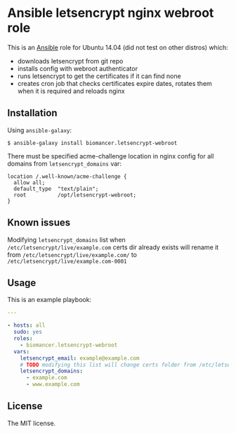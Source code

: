 # Ansible letsencrypt nginx webroot role


This is an [Ansible](http://www.ansible.com) role for Ubuntu 14.04 (did not test on other distros) which:

 * downloads letsencrypt from git repo
 * installs config with webroot authenticator
 * runs letsencrypt to get the certificates if it can find none 
 * creates cron job that checks certificates expire dates, rotates them when it is required and reloads nginx 

## Installation

Using `ansible-galaxy`:

```shell
$ ansible-galaxy install biomancer.letsencrypt-webroot
```

There must be specified acme-challenge location in nginx config for all domains from `letsencrypt_domains` var:
```
location /.well-known/acme-challenge {
  allow all;
  default_type  "text/plain";
  root          /opt/letsencrypt-webroot;
}
```

## Known issues

Modifying `letsencrypt_domains` list when `/etc/letsencrypt/live/example.com` certs dir already exists will rename it from `/etc/letsencrypt/live/example.com/` to `/etc/letsencrypt/live/example.com-0001`

## Usage

This is an example playbook:

```yaml
---

- hosts: all
  sudo: yes
  roles:
    - biomancer.letsencrypt-webroot
  vars:
    letsencrypt_email: example@example.com
    # TODO modifying this list will change certs folder from /etc/letsencrypt/live/example.com/ to /etc/letsencrypt/live/example.com-0001
    letsencrypt_domains:
      - example.com
      - www.example.com
```

## License
The MIT license.
